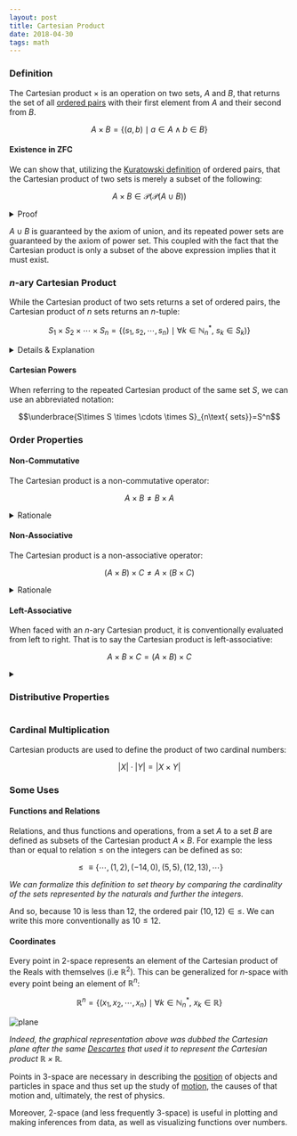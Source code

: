 ```yaml
---
layout: post
title: Cartesian Product
date: 2018-04-30
tags: math
---
```

### Definition
The Cartesian product $\times$ is an operation on two sets, $A$ and $B$, that returns the set of all [ordered pairs](/n-tuples) with their first element from $A$ and their second from $B$.

$$A\times B=\{(a,b)\mid a\in A \land b\in B\}$$

#### Existence in ZFC
We can show that, utilizing the [Kuratowski definition](/n-tuples#definition) of ordered pairs, that the Cartesian product of two sets is merely a subset of the following:

$$A\times B \in \mathcal{P}\left(\mathcal{P}\left(A\cup B\right)\right)$$

<details><summary>Proof</summary>Ill do it later...</details>
<p></p>

$A\cup B$ is guaranteed by the axiom of union, and its repeated power sets are guaranteed by the axiom of power set. This coupled with the fact that the Cartesian product is only a subset of the above expression implies that it must exist.

<!--more-->

### $n$-ary Cartesian Product
While the Cartesian product of two sets returns a set of ordered pairs, the Cartesian product of $n$ sets returns an $n$-tuple:

$$S_1\times S_2\times \cdots \times S_n=\{\left(s_1,s_2,\cdots,s_n\right)\mid\forall k\in\mathbb{N}^* _ n,\ s_k\in S_k)\}$$

<details><summary>Details & Explanation</summary>

Because of this, and the definition of an [$n$-tuple](/n-tuples#n-tuples), we can give an example of a $3$-ary Cartesian product returning a set of $3$-tuples:

$$\begin{align}
A\times B\times C&=(A \times B)\times C\\
&=\{(a,b)\}\times C\\
&=\{((a,b),c)\}\\
&=\{(a,b,c)\}
\end{align}$$
*Where $a\in A$, $b\in B$, and $c\in C$*.
</details>

#### Cartesian Powers
When referring to the repeated Cartesian product of the same set $S$, we can use an abbreviated notation:

 $$\underbrace{S\times S \times \cdots \times S}_{n\text{ sets}}=S^n$$

### Order Properties
#### Non-Commutative
The Cartesian product is a non-commutative operator:

$$A\times B \not= B \times A$$

<details><summary>Rationale</summary>

This should be obvious as the ordered tuples $(a,b)\not=(b,a)$ where $a\in A$ and $b\in B$ via the definition of [tuple equality](/n-tuples#equality).
</details>

#### Non-Associative
The Cartesian product is a non-associative operator:

$$\left(A\times B\right) \times C \not= A\times \left(B \times C\right)$$

<details><summary>Rationale</summary>

Similar to its non-commutativity, we can illustrate this by noting that $((a,b),c)\not= (a,(b,c))$ where $a\in A$, $b\in B$, and $c\in C$.
</details>

#### Left-Associative
When faced with an $n$-ary Cartesian product, it is conventionally evaluated from left to right. That is to say the Cartesian product is left-associative:

$$A\times B \times C=(A \times B)\times C$$

<details>
<summary><h3 class="inline">Distributive Properties</h3></summary>

#### Union
$$A\times\left(B\cup C\right)=\left(A\times B\right)\cup \left(A\times C\right)$$

#### Intersection
$$A\times\left(B\cap C\right)=\left(A\times B\right)\cap \left(A\times C\right)$$

$$\left(A\times B\right)\cap \left(C\times D\right)=\left(A\cap B\right)\times \left(C\cap D\right)$$

#### Set Difference
$$A\times\left(B\setminus C\right)=\left(A\times B\right)\setminus \left(A\times C\right)$$

#### Subsets
$$B\subseteq C\iff\left(A\times B\right)\subseteq \left(A\times C\right)$$

$$\left(A\times B\right)\subseteq \left(C\times D\right)\iff\left(A\subseteq B\right)\land \left(C\subseteq D\right)$$

#### Complements
If $A$ and $B$ are memebers of some universal set $U$, then their absolute complement is denoted $A^C$ and $B^C$ respectively.

$$\left(A\times B\right)^C=\left(A^C\times B^C\right)\cup\left(A^C\times B\right)\cup\left(A\times B^C\right)$$
</details>

### Cardinal Multiplication
Cartesian products are used to define the product of two cardinal numbers:

$$\left|X\right|\cdot\left|Y\right|=\left|X\times Y\right|$$

### Some Uses
#### Functions and Relations
Relations, and thus functions and operations, from a set $A$ to a set $B$ are defined as subsets of the Cartesian product $A\times B$. For example the less than or equal to relation $\le$ on the integers can be defined as so:

$$\le\equiv\{\cdots,\left(1,2\right),\left(-14,0\right),\left(5,5\right),\left(12,13\right),\cdots\}$$

*We can formalize this definition to set theory by comparing the cardinality of the sets represented by the naturals and further the integers.*

And so, because $10$ is less than $12$, the ordered pair $(10,12)\in\le$. We can write this more conventionally as $10\le12$.

#### Coordinates
Every point in $2$-space represents an element of the Cartesian product of the Reals with themselves (i.e $\mathbb{R}^2$). This can be generalized for $n$-space with every point being an element of $\mathbb{R}^n$:

$$\mathbb{R}^n=\{(x_1,x_2,\cdots,x_n)\mid \forall k\in \mathbb{N}^* _ n,\   x_k\in\mathbb{R}\}$$

![plane](https://upload.wikimedia.org/wikipedia/commons/thumb/0/0e/Cartesian-coordinate-system.svg/354px-Cartesian-coordinate-system.svg.png?style=centerme)

*Indeed, the graphical representation above was dubbed the Cartesian plane after the same [Descartes](https://en.wikipedia.org/wiki/René_Descartes) that used it to represent the Cartesian product $\mathbb{R}\times\mathbb{R}$.*

Points in $3$-space are necessary in describing the [position](/position) of objects and particles in space and thus set up the study of [motion](\kinematics), the causes of that motion and, ultimately, the rest of physics.

Moreover, $2$-space (and less frequently $3$-space) is useful in plotting and making inferences from data, as well as visualizing functions over numbers.
